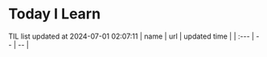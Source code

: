# Today I Learn 
TIL list updated at 2024-07-01 02:07:11
| name | url | updated time |
| :--- | -- | -- |
